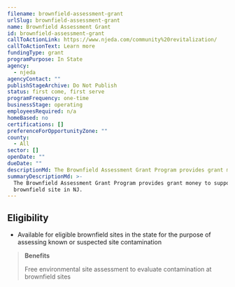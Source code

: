 ```yaml
---
filename: brownfield-assessment-grant
urlSlug: brownfield-assessment-grant
name: Brownfield Assessment Grant
id: brownfield-assessment-grant
callToActionLink: https://www.njeda.com/community%20revitalization/
callToActionText: Learn more
fundingType: grant
programPurpose: In State
agency:
  - njeda
agencyContact: ""
publishStageArchive: Do Not Publish
status: first come, first serve
programFrequency: one-time
businessStage: operating
employeesRequired: n/a
homeBased: no
certifications: []
preferenceForOpportunityZone: ""
county:
  - All
sector: []
openDate: ""
dueDate: ""
descriptionMd: The Brownfield Assessment Grant Program provides grant money to support site assessment at any eligible brownfield site in NJ.
summaryDescriptionMd: >-
  The Brownfield Assessment Grant Program provides grant money to support site assessment at any eligible
  brownfield site in NJ.
---
```


## Eligibility

- Available for eligible brownfield sites in the state for the purpose of assessing known or suspected site contamination

> **Benefits**
>
> Free environmental site assessment to evaluate contamination at brownfield sites
